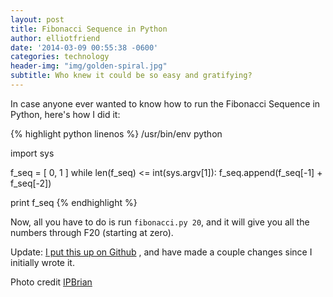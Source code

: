 ```yaml
---
layout: post
title: Fibonacci Sequence in Python
author: elliotfriend
date: '2014-03-09 00:55:38 -0600'
categories: technology
header-img: "img/golden-spiral.jpg"
subtitle: Who knew it could be so easy and gratifying?
---
```

In case anyone ever wanted to know how to run the Fibonacci Sequence in
Python, here's how I did it:

{% highlight python linenos %}
/usr/bin/env python

import sys

f_seq = [ 0, 1 ]
while len(f_seq) <= int(sys.argv[1]):
    f_seq.append(f_seq[-1] + f_seq[-2])
    
print f_seq
{% endhighlight %}

Now, all you have to do is run `fibonacci.py 20`, and it will give you
all the numbers through F20 (starting at zero).

Update: [I put this up on Github](https://github.com/ElliotFriend/bin/blob/master/fibonacci.py)
, and have made a couple changes since I
initially wrote it.

Photo credit [IPBrian](https://www.flickr.com/photos/ipbrian/6413629437)
